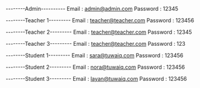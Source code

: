 --------Admin----------
Email : admin@admin.com
Password : 12345


--------Teacher 1---------
Email : teacher@teacher.com
Password : 123456

--------Teacher 2---------
Email : teacher@teacher.com
Password : 12345


--------Teacher 3---------
Email : teacher@teacher.com
Password : 123


--------Student 1---------
Email : sara@tuwaiq.com
Password : 123456



--------Student 2---------
Email : nora@tuwaiq.com
Password : 123456



--------Student 3---------
Email : layan@tuwaiq.com
Password : 123456
